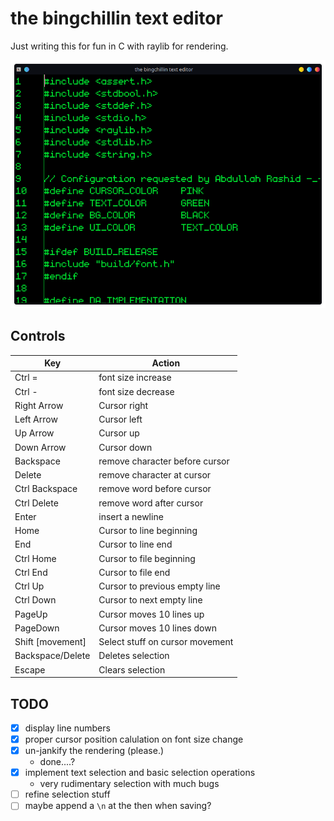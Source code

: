 # the bingchillin text editor

Just writing this for fun in C with raylib for rendering.

![image](screenshot.png)

## Controls


|Key             |Action                         |
|----------------|-------------------------------|
|Ctrl =          |font size increase             |
|Ctrl -          |font size decrease             |
|Right Arrow     |Cursor right                   |
|Left Arrow      |Cursor left                    |
|Up Arrow        |Cursor up                      |
|Down Arrow      |Cursor down                    |
|Backspace       |remove character before cursor |
|Delete          |remove character at cursor     |
|Ctrl Backspace  |remove word before cursor      |
|Ctrl Delete     |remove word after cursor       |
|Enter           |insert a newline               |
|Home            |Cursor to line beginning       |
|End             |Cursor to line end             |
|Ctrl Home       |Cursor to file beginning       |
|Ctrl End        |Cursor to file end             |
|Ctrl Up         |Cursor to previous empty line  |
|Ctrl Down       |Cursor to next empty line      |
|PageUp          |Cursor moves 10 lines up       |
|PageDown        |Cursor moves 10 lines down     |
|Shift [movement]|Select stuff on cursor movement|
|Backspace/Delete|Deletes selection              |
|Escape          |Clears selection               |

## TODO

- [x] display line numbers
- [x] proper cursor position calulation on font size change
- [x] un-jankify the rendering (please.)  
    - done....?
- [x] implement text selection and basic selection operations
    - very rudimentary selection with much bugs
- [ ] refine selection stuff
- [ ] maybe append a `\n` at the then when saving?
